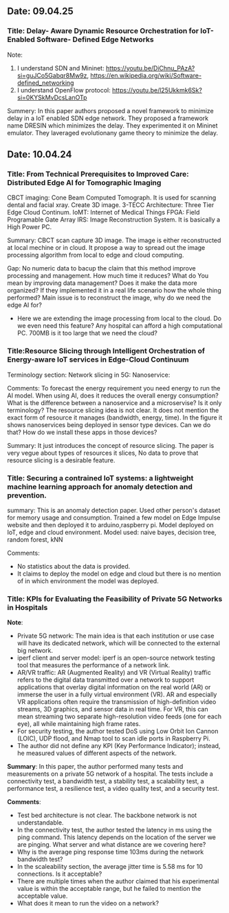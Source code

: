 ## Date: 09.04.25
### Title:  Delay- Aware Dynamic Resource Orchestration for IoT- Enabled Software- Defined Edge Networks

Note: 
1. I understand SDN and Mininet: https://youtu.be/DiChnu_PAzA?si=guJCo5Gabqr8Mw9z, https://en.wikipedia.org/wiki/Software-defined_networking
2. I understand OpenFlow protocol: https://youtu.be/l25Ukkmk6Sk?si=0KYSkMvDcsLanOTp

Summery:
In this paper authors proposed a novel framework to minimize delay in a IoT enabled SDN edge network. They proposed a framework name DRESIN which minimizes the delay. They experimented it on Mininet emulator. They laveraged evolutionany game theory to minimize the delay. 

## Date: 10.04.24

### Title: From Technical Prerequisites to Improved Care: Distributed Edge AI for Tomographic Imaging

CBCT imaging: Cone Beam Computed Tomograph. It is used for scanning dental and facial xray. Create 3D image.
3-TECC Architecture: Three Tier Edge Cloud Continum. 
IoMT: Internet of Medical Things
FPGA: Field Programable Gate Array
IRS: Image Reconstruction System. It is basically a High Power PC.

Summary: CBCT scan capture 3D image. The image is either reconstructed at local mechine or in cloud. It propose a way to spread out the image processing algorithm from local to edge and cloud computing. 

Gap: No numeric data to bacup the claim that this method improve processing and management. How much time it reduces? What do You mean by improving data management? Does it make the data more organized? If they implemented it in a real life scenario how the whole thing performed? Main issue is to reconstruct the image, why do we need the edge AI for?

- Here we are extending the image processing from local to the cloud. Do we even need this feature? Any hospital can afford a high computational PC. 700MB is it too large that we need the cloud?


### Title:Resource Slicing through Intelligent Orchestration of Energy-aware IoT services in Edge-Cloud Continuum

Terminology section:
Network slicing in 5G: 
Nanoservice: 

Comments:
To forecast the energy requirement you need energy to run the AI model. When using AI, does it reduces the overall energy consumption?
What is the difference between a nanoservice and a microservise? Is it only terminology?
The resource slicing idea is not clear. It does not mention the exact form of resource it manages (bandwidth, energy, time). 
In the figure it shows nanoservices being deployed in sensor type devices. Can we do that? How do we install these apps in those devices? 


Summary: It just introduces the concept of resource slicing. The paper is very vegue about types of resources it slices, No data to prove that resource slicing is a desirable feature.

### Title: Securing a contrained IoT systems: a lightweight machine learning approach for anomaly detection and prevention. 
summary: This is an anomaly detection paper. Used other person's dataset for memory usage and consumption. Trained a few model on Edge Impulse website and then deployed it to arduino,raspberry pi. Model deployed on IoT, edge and cloud environment. 
Model used: naive bayes, decision tree, random forest, kNN

Comments: 
- No statistics about the data is provided.
- It claims to deploy the model on edge and cloud but there is no mention of in which environment the model was deployed.


### Title: KPIs for Evaluating the Feasibility of Private 5G Networks in Hospitals
**Note**:
- Private 5G network: The main idea is that each institution or use case will have its dedicated network, which will be connected to the external big network. 
- iperf client and server model: iperf is an open-source network testing tool that measures the performance of a network link.
- AR/VR traffic: AR (Augmented Reality) and VR (Virtual Reality) traffic refers to the digital data transmitted over a network to support applications that overlay digital information on the real world (AR) or immerse the user in a fully virtual environment (VR). AR and especially VR applications often require the transmission of high-definition video streams, 3D graphics, and sensor data in real time. For VR, this can mean streaming two separate high-resolution video feeds (one for each eye), all while maintaining high frame rates.
- For security testing, the author tested DoS using Low Orbit Ion Cannon (LOIC), UDP flood, and Nmap tool to scan idle ports in Raspberry Pi.
- The author did not define any KPI (Key Performance Indicator); instead, he measured values of different aspects of the network. 

**Summary**:
In this paper, the author performed many tests and measurements on a private 5G network of a hospital. The tests include a  connectivity test, a bandwidth test, a stability test, a scalability test, a performance test, a resilience test, a video quality test, and a security test. 

**Comments**: 
- Test bed architecture is not clear. The backbone network is not understandable.
- In the connectivity test, the author tested the latency in ms using the ping command. This latency depends on the location of the server we are pinging. What server and what distance are we covering here?
- Why is the average ping response time 103ms during the network bandwidth test?
- In the scaleability section, the average jitter time is 5.58 ms for 10 connections. Is it acceptable?
- There are multiple times when the author claimed that his experimental value is within the acceptable range, but he failed to mention the acceptable value.
- What does it mean to run the video on a network?

















































